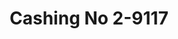 ---
f_zip-code: 95695
f_state-code: CA
title: Cashing No 2-9117
f_phone: 530-669-5725
f_city-only: Woodland
f_address: 117 West Main Street Woodland
f_location-unique-id: '9117'
slug: cashing-no-2-9117
updated-on: '2024-05-30T13:46:58.046Z'
created-on: '2024-05-30T13:36:59.803Z'
published-on: '2024-05-30T13:54:32.469Z'
f_city-state: cms/city/woodland-ca.md
f_company: cms/company/cashing-no-2.md
f_state: cms/state/california.md
layout: '[payday-loan].html'
tags: payday-loan
---